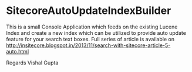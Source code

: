 SitecoreAutoUpdateIndexBuilder
==============================

This is a small Console Application which feeds on the existing Lucene Index and create a new index which can be utilized to provide auto update feature for your search text boxes.
Full series of article is available on http://insitecore.blogspot.in/2013/11/search-with-sitecore-article-5-auto.html

Regards
Vishal Gupta
